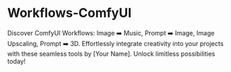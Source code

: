 # Workflows-ComfyUI
Discover ComfyUI Workflows: Image ➡️ Music, Prompt ➡️ Image, Image Upscaling, Prompt ➡️ 3D. Effortlessly integrate creativity into your projects with these seamless tools by [Your Name]. Unlock limitless possibilities today!
